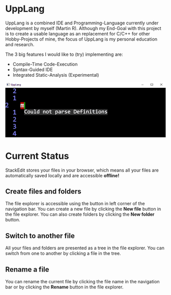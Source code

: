 # UppLang
UppLang is a combined IDE and Programming-Language currently under development by myself (Martin R).
Although my End-Goal with this project is to create a usable language as an replacement for C/C++ for other Hobby-Projects of mine, the focus of UppLang is my personal education and research.

The 3 big features I would like to (try) implementing are:
* Compile-Time Code-Execution
* Syntax-Guided IDE
* Integrated Static-Analysis (Experimental)

![alt-text](gifs/Hello_World.gif)

# Current Status

StackEdit stores your files in your browser, which means all your files are automatically saved locally and are accessible **offline!**

## Create files and folders

The file explorer is accessible using the button in left corner of the navigation bar. You can create a new file by clicking the **New file** button in the file explorer. You can also create folders by clicking the **New folder** button.

## Switch to another file

All your files and folders are presented as a tree in the file explorer. You can switch from one to another by clicking a file in the tree.

## Rename a file

You can rename the current file by clicking the file name in the navigation bar or by clicking the **Rename** button in the file explorer.